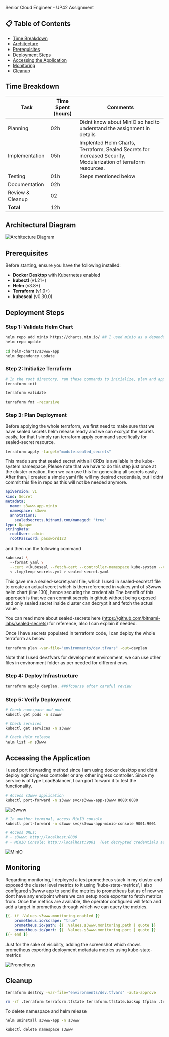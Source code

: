 Senior Cloud Engineer - UP42 Assignment

## 📋 Table of Contents

- [Time Breakdown](#overview)
- [Architecture](#architecture)
- [Prerequisites](#prerequisites)
- [Deployment Steps](#deployment-steps)
- [Accessing the Application](#accessing-the-application)
- [Monitoring](#monitoring)
- [Cleanup](#cleanup)

## Time Breakdown

| Task                | Time Spent (hours) |    Comments
|---------------------|--------------------|-----------------|
| Planning            |     02h            |Didnt know about MinIO so had to understand the assignment in details
| Implementation      |     05h            |Implented Helm Charts, Terraform, Sealed Secrets for increased Security, Modularization of terraform resources.
| Testing             |     01h            |Steps mentioned below
| Documentation       |     02h            |
| Review & Cleanup    |     02             |
| **Total**           |     12h            |


## Architectural Diagram

![Architecture Diagram](images/architecture.png)

## Prerequisites

Before starting, ensure you have the following installed:

- **Docker Desktop** with Kubernetes enabled
- **kubectl** (v1.21+)
- **Helm** (v3.8+)
- **Terraform** (v1.0+)
- **kubeseal** (v0.30.0)


## Deployment Steps

### Step 1: Validate Helm Chart

```bash
helm repo add minio https://charts.min.io/ ## I used minio as a dependency chart for s3www, but I did provide custom values.yml for customised credentials and standalone version
helm repo update

cd helm-charts/s3www-app
helm dependency update
```
### Step 2: Initialize Terraform

```bash
# In the root directory, ran these commands to initialize, plan and apply resources.
terraform init

terraform validate

terraform fmt -recursive

```

### Step 3: Plan Deployment

Before applying the whole terraform, we first need to make sure that we have sealed secrets helm release ready and we can excrypt the secrets easily, for that I simply ran terraform apply command specifically for sealed-secret resource.

```bash
terraform apply -target="module.sealed_secrets"
```
This made sure that sealed secret with all CRDs is available in the kube-system namespace, Please note that we have to do this step just once at the cluster creation, then we can use this for generating all secrets easily.  
After than, I created a simple yaml file will my desired credentials, but I didnt commit this file in repo as this will not be needed anymore.

```yaml
apiVersion: v1
kind: Secret
metadata:
  name: s3www-app-minio
  namespace: s3www
  annotations:
    sealedsecrets.bitnami.com/managed: "true"
type: Opaque
stringData:
  rootUser: admin
  rootPassword: password123
```
and then ran the following command

```bash
kubeseal \                                  
  --format yaml \
  --cert <(kubeseal --fetch-cert --controller-namespace kube-system --controller-name sealed-secrets) \
  < .tmp/temp-secrets.yml > sealed-secret.yaml
```
This gave me a sealed-secret.yaml file, which I used in sealed-secret.tf file to create an actual secret which is then referenced in values.yml of s3www helm chart (line 130), hence securing the credentials
The benefit of this approach is that we can commit secrets in github without being exposed and only sealed secret inside cluster can decrypt it and fetch the actual value.  

You can read more about sealed-secrets here (https://github.com/bitnami-labs/sealed-secrets) for reference, also I can explain if needed.  


Once I have secrets populated in terraform code, I can deploy the whole terraform as below.
```bash
terraform plan -var-file="environments/dev.tfvars" -out=devplan
```
Note that I used dev.tfvars for development environment, we can use other files in environment folder as per needed for different envs.  


### Step 4: Deploy Infrastructure

```bash
terraform apply devplan. ##Ofcourse after careful review
```

### Step 5: Verify Deployment

```bash
# Check namespace and pods
kubectl get pods -n s3www

# Check services
kubectl get services -n s3www

# Check Helm release
helm list -n s3www
```

## Accessing the Application

I used port forwarding method since I am using docker desktop and didnt deploy nginx ingress controller or any other ingress controller. Since my service is of type LoadBalancer, I can port forward it to test the functionality.

```bash
# Access s3www application
kubectl port-forward -n s3www svc/s3www-app-s3www 8080:8080
```
![s3www](images/s3www.png)

```bash
# In another terminal, access MinIO console
kubectl port-forward -n s3www svc/s3www-app-minio-console 9001:9001

# Access URLs:
# - s3www: http://localhost:8080
# - MinIO Console: http://localhost:9001  (Get decrypted credentials as described in output.tf)
```
![MinIO](images/MinIO.png)


## Monitoring

Regarding monitoring, I deployed a test prometheus stack in my cluster and exposed the cluster level metrics to it using 'kube-state-metrics', I also configured s3www app to send the metrics to prometheus but as of now we dont have any endpoint where we can setup node exporter to fetch metrics from. Once the metrics are available, the operator configured will fetch and add a target in prometheus through which we can query the metrics.

```yaml
{{- if .Values.s3www.monitoring.enabled }}
    prometheus.io/scrape: "true"
    prometheus.io/path: {{ .Values.s3www.monitoring.path | quote }}
    prometheus.io/port: {{ .Values.s3www.monitoring.port | quote }}
{{- end }}
```

Just for the sake of visibility, adding the screenshot which shows prometheus exporting deployment metadata metrics using kube-state-metrics

![Prometheus](images/prometheus.png)

## Cleanup

```bash
terraform destroy -var-file="environments/dev.tfvars" -auto-approve

rm -rf .terraform terraform.tfstate terraform.tfstate.backup tfplan .terraform.lock.hcl
```
To delete namespace and helm release

```bash
helm uninstall s3www-app -n s3www

kubectl delete namespace s3www
```
